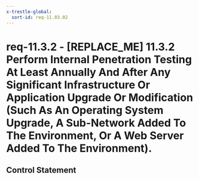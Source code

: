 ```yaml
---
x-trestle-global:
  sort-id: req-11.03.02
---
```


# req-11.3.2 - \[REPLACE_ME\] 11.3.2 Perform Internal Penetration Testing At Least Annually And After Any Significant Infrastructure Or Application Upgrade Or Modification (Such As An Operating System Upgrade, A Sub-Network Added To The Environment, Or A Web Server Added To The Environment).

## Control Statement
